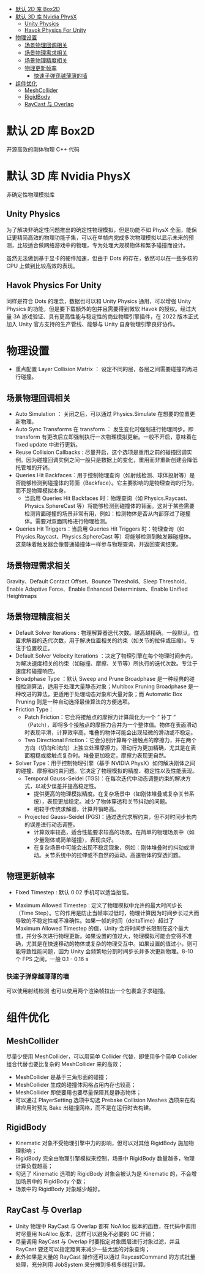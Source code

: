 - [默认 2D 库 Box2D](#默认-2d-库-box2d)
- [默认 3D 库 Nvidia PhysX](#默认-3d-库-nvidia-physx)
  - [Unity Physics](#unity-physics)
  - [Havok Physics For Unity](#havok-physics-for-unity)
- [物理设置](#物理设置)
  - [场景物理回调相关](#场景物理回调相关)
  - [场景物理需求相关](#场景物理需求相关)
  - [场景物理精度相关](#场景物理精度相关)
  - [物理更新帧率](#物理更新帧率)
    - [快速子弹穿越薄薄的墙](#快速子弹穿越薄薄的墙)
- [组件优化](#组件优化)
  - [MeshCollider](#meshcollider)
  - [RigidBody](#rigidbody)
  - [RayCast 与 Overlap](#raycast-与-overlap)

# 默认 2D 库 Box2D

开源高效的刚体物理 C++ 代码

# 默认 3D 库 Nvidia PhysX

非确定性物理模拟库

## Unity Physics

为了解决非确定性问题推出的确定性物理模拟，但是功能不如 PhysX 全面，能保证更精简高效的物理功能子集，可以在单帧内完成多次物理模拟以显示未来的预测，比较适合做网络游戏中的物理，专为处理大规模物体和繁多碰撞而设计。

虽然无法做到基于显卡的硬件加速，但由于 Dots 的存在，依然可以在一些多核的 CPU 上做到比较高效的表现。

## Havok Physics For Unity

同样是符合 Dots 的理念，数据也可以和 Unity Physics 通用，可以增强 Unity Physics 的功能，但是要下载额外的包并且需要得到微软 Havok 的授权。经过大量 3A 游戏验证、具有更高性能与稳定性的商业物理引擎插件，在 2022 版本正式加入 Unity 官方支持的生产管线、能够与 Unity 自身物理引擎良好协作。

# 物理设置

- 重点配置 Layer Collision Matrix ： 设定不同的层，各层之间需要碰撞的再进行碰撞。

## 场景物理回调相关

- Auto Simulation ： 关闭之后，可以通过 Physics.Simulate 在想要的位置更新物理。
- Auto Sync Transforms 在 transform ： 发生变化时强制进行物理同步。即 transform 有更改后立即强制执行一次物理模拟更新。一般不开启，意味着在 fixed update 中进行更新。
- Reuse Collision Callbacks : 尽量开启，这个选项是重用之前的碰撞回调实例。因为碰撞回调实例之间一般只是数据上的变化，重用而非重新创建会降低托管堆的开销。
- Queries Hit Backfaces：用于控制物理查询（如射线检测、球体投射等）是否能够检测到碰撞体的背面（Backface）。它主要影响的是物理查询的行为，而不是物理模拟本身。
  - 当启用 Queries Hit Backfaces 时：物理查询（如 Physics.Raycast、Physics.SphereCast 等）将能够检测到碰撞体的背面。这对于某些需要检测背面碰撞的场景非常有用，例如：检测物体是否从内部穿过了碰撞体。需要对双面网格进行物理检测。
- Queries Hit Triggers：当启用 Queries Hit Triggers 时：物理查询（如 Physics.Raycast、Physics.SphereCast 等）将能够检测到触发器碰撞体。这意味着触发器会像普通碰撞体一样参与物理查询，并返回查询结果。

## 场景物理需求相关

Gravity、Default Contact Offset、Bounce Threshold、Sleep Threshold、Enable Adaptive Force、Enable Enhanced Determinism、Enable Unified Heightmaps

## 场景物理精度相关

- Default Solver Iterations : 物理解算器迭代次数。越高越精确。一般默认。位置求解器的迭代次数，用于解决位置相关的约束（如关节的拉伸或压缩）。专注于位置校正。
- Default Solver Velocity Iterations ：决定了物理引擎在每个物理时间步内，为解决速度相关的约束（如碰撞、摩擦、关节等）所执行的迭代次数。专注于速度和碰撞响应。
- Broadphase Type ：默认 Sweep and Prune Broadphase 是一种经典的碰撞检测算法，适用于处理大量静态对象；Multibox Pruning Broadphase 是一种改进的算法，更适用于处理动态对象和大量对象；而 Automatic Box Pruning 则是一种自动选择最佳算法的方便选项。
- Friction Type：
  - Patch Friction：它会将接触点的摩擦力计算简化为一个 “ 补丁 ” （Patch），即将多个接触点的摩擦力合并为一个整体值。物体在表面滑动时表现平滑，计算效率高。堆叠的物体可能会出现轻微的滑动或不稳定。
  - Two Directional Friction：它会分别计算每个接触点的摩擦力，并在两个方向（切向和法向）上独立处理摩擦力。滑动行为更加精确，尤其是在表面粗糙或接触点复杂时。堆叠更加稳定，摩擦力表现更自然。
- Solver Type：用于控制物理引擎（基于 NVIDIA PhysX）如何解决刚体之间的碰撞、摩擦和约束问题。它决定了物理模拟的精度、稳定性以及性能表现。
  - Temporal Gauss-Seidel (TGS)：在每次迭代中动态调整约束的解决方式，以减少误差并提高稳定性。
    - 提供更高的物理模拟精度。在复杂场景中（如刚体堆叠或复杂关节系统），表现更加稳定。减少了物体穿透和关节抖动的问题。
    - 相较于传统求解器，计算开销略高。
  - Projected Gauss-Seidel (PGS)：通过迭代求解约束，但不对时间步长内的误差进行动态调整。
    - 计算效率较高，适合性能要求较高的场景。在简单的物理场景中（如少量刚体或简单碰撞），表现良好。
    - 在复杂场景中可能会出现不稳定现象，例如：刚体堆叠时的抖动或滑动。关节系统中的拉伸或不自然的运动。高速物体的穿透问题。

## 物理更新帧率

- Fixed Timestep : 默认 0.02 手机可以适当抬高。

- Maximum Allowed Timestep : 定义了物理模拟中允许的最大时间步长（Time Step）。它的作用是防止当帧率过低时，物理计算因为时间步长过大而导致的不稳定性或不准确性。如果一帧的时间（deltaTime）超过了 Maximum Allowed Timestep 的值，Unity 会将时间步长限制在这个最大值，并分多次进行物理更新。如果设置的值过大，物理模拟可能会变得不准确，尤其是在快速移动的物体或复杂的物理交互中。如果设置的值过小，则可能导致性能问题，因为 Unity 会频繁地分割时间步长并多次更新物理。8-10 个 FPS 之间，一般 0.1 - 0.16 s

### 快速子弹穿越薄薄的墙

可以使用射线检测 也可以使用两个渲染帧拉出一个包裹盒子求碰撞。

# 组件优化

## MeshCollider

尽量少使用 MeshCollider，可以用简单 Collider 代替，即使用多个简单 Collider 组合代替也要比复杂的 MeshCollider 来的高效；
- MeshCollider 是基于三角形面的碰撞；
- MeshCollider 生成的碰撞体网格占用内存也较高；
- MeshCollider 即使要用也要尽量保障其是静态物体；
- 可以通过 PlayerSetting 选项中勾选 Prebake Collision Meshes 选项来在构建应用时预先 Bake 出碰撞网格，而不是在运行时去构建。

## RigidBody

- Kinematic 对象不受物理引擎中力的影响，但可以对其他 RigidBody 施加物理影响；
- RigidBody 完全由物理引擎模拟来控制，场景中 RigidBody 数量越多，物理计算负载越高；
- 勾选了 Kinematic 选项的 RigidBody 对象会被认为是 Kinematic 的，不会增加场景中的 RigidBody 个数；
- 场景中的 RigidBody 对象越少越好。

## RayCast 与 Overlap
- Unity 物理中 RayCast 与 Overlap 都有 NoAlloc 版本的函数，在代码中调用时尽量用 NoAlloc 版本，这样可以避免不必要的 GC 开销；
- 尽量调用 RayCast 与 Overlap 时要指定对象图层进行对象过滤，并且 RayCast 要还可以指定距离来减少一些太远的对象查询；
- 此外如果是大量的 RayCast 操作还可以通过 RaycastCommand 的方式批量处理，充分利用 JobSystem 来分摊到多核多线程计算。